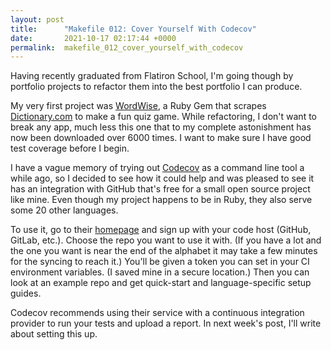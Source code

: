 ```yaml
---
layout: post
title:      "Makefile 012: Cover Yourself With Codecov"
date:       2021-10-17 02:17:44 +0000
permalink:  makefile_012_cover_yourself_with_codecov
---
```



Having recently graduated from Flatiron School, I'm going though by portfolio projects to refactor them into the best portfolio I can produce.

My very first project was [WordWise](https://rubygems.org/search?query=wordwise), a Ruby Gem that scrapes [Dictionary.com](https://www.dictionary.com/) to make a fun quiz game. While refactoring, I don't want to break any app, much less this one that to my complete astonishment has now been downloaded over 6000 times. I want to make sure I have good test coverage before I begin.

I have a vague memory of trying out [Codecov](https://about.codecov.io/) as a command line tool a while ago, so I decided to see how it could help and was pleased to see it has an integration with GitHub that's free for a small open source project like mine. Even though my project happens to be in Ruby, they also serve some 20 other languages.

To use it, go to their [homepage](https://about.codecov.io/) and sign up with your code host (GitHub, GitLab, etc.). Choose the repo you want to use it with. (If you have a lot and the one you want is near the end of the alphabet it may take a few minutes for the syncing to reach it.) You'll be given a token you can set in your CI environment variables. (I saved mine in a secure location.) Then you can look at an example repo and get quick-start and language-specific setup guides.

Codecov recommends using their service with a continuous integration provider to run your tests and upload a report. In next week's post, I'll write about setting this up.

